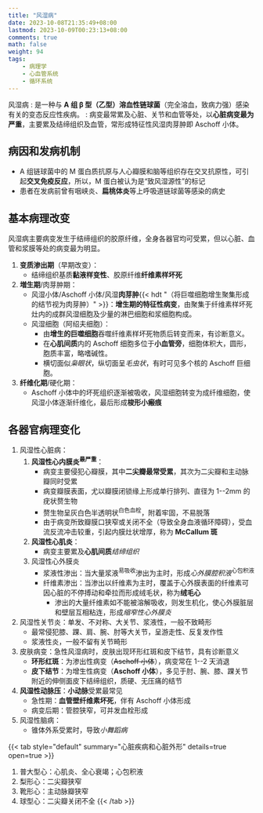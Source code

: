 ```yaml
---
title: "风湿病"
date: 2023-10-08T21:35:49+08:00
lastmod: 2023-10-09T00:23:13+08:00
comments: true
math: false
weight: 94
tags:
    - 病理学
    - 心血管系统
    - 循环系统
---
```


风湿病
: 是一种与 **A 组 β 型（乙型）溶血性链球菌**（完全溶血，致病力强）感染有关的变态反应性疾病。
: 病变最常累及心脏、关节和血管等处，以**心脏病变最为严重**，主要累及结缔组织及血管，常形成特征性风湿肉芽肿即 Aschoff 小体。

<!--more-->

## 病因和发病机制

- A 组链球菌中的 M 蛋白质抗原与人心瓣膜和脑等组织存在交叉抗原性，可引起**交叉免疫反应**，所以，M 蛋白被认为是“致风湿源性”的标记
- 患者在发病前曾有咽峡炎、**扁桃体炎**等上呼吸道链球菌等感染的病史

## 基本病理改变

风湿病主要病变发生于结缔组织的胶原纤维，全身各器官均可受累，但以心脏、血管和浆膜等处的病变最为明显。

1. **变质渗出期**（早期改变）：
    - 结缔组织基质**黏液样变性**、胶原纤维**纤维素样坏死**
2. **増生期**/肉芽肿期：
    - 风湿小体/Aschoff 小体/风湿**肉芽肿**{{< hdt "（将巨噬细胞增生聚集形成的结节视为肉芽肿）" >}}：**增生期的特征性病变**，由聚集于纤维素样坏死灶内的成群风湿细胞及少量的淋巴细胞和浆细胞构成。
    - 风湿细胞（阿绍夫细胞）：
        - 由**增生的巨噬细胞**吞噬纤维素样坏死物质后转变而来，有诊断意义。
        - 在**心肌间质**内的 Aschoff 细胞多位于**小血管旁**，细胞体积大，圆形，胞质丰富，略嗜碱性。
        - 横切面似*枭眼状*，纵切面呈*毛虫状*，有时可见多个核的 Aschoff 巨细胞。
3. **纤维化期**/硬化期：
    - Aschoff 小体中的坏死组织逐渐被吸收，风湿细胞转变为成纤维细胞，使风湿小体逐渐纤维化，最后形成**梭形小瘢痕**

## 各器官病理变化

1. 风湿性心脏病：
    1. **风湿性心内膜炎**<sup>**最严重**</sup>：
        - 病变主要侵犯心瓣膜，其中**二尖瓣最常受累**，其次为二尖瓣和主动脉瓣同时受累
        - 病变瓣膜表面，尤以瓣膜闭锁缘上形成单行排列、直径为 1--2mm 的疣状赘生物
        - 赘生物呈灰白色半透明状<sup>白色血栓</sup>，附着牢固，不易脱落
        - 由于病变所致瓣膜口狭窄或关闭不全（导致全身血液循环障碍），受血流反流冲击较重，引起内膜灶状增厚，称为 **McCallum 斑**
    2. **风湿性心肌炎**：
        - 病变主要累及**心肌间质***结缔组织*
    3. 风湿性心外膜炎
        - 浆液性渗出：当大量浆液<sup>易吸收</sup>渗出为主时，形成*心外膜腔积液*<sup>心包积液</sup>
        - 纤维素渗出：当渗出以纤维素为主时，覆盖于心外膜表面的纤维素可因心脏的不停搏动和牵拉而形成绒毛状，称为**绒毛心**
            - 渗出的大量纤维素如不能被溶解吸收，则发生机化，使心外膜脏层和壁层互相粘连，形成*缩窄性心外膜炎*
2. 风湿性关节炎：单发、不对称、大关节、浆液性，一般不致畸形
    - 最常侵犯膝、踝、肩、腕、肘等大关节，呈游走性、反复发作性
    - 浆液性炎，一般不留有关节畸形
3. 皮肤病变：急性风湿病时，皮肤出现环形红斑和皮下结节，具有诊断意义
    - **环形红斑**：为渗出性病变（~~Aschoff 小体~~），病变常在 1--2 天消退
    - **皮下结节**：为增生性病变（**Aschoff 小体**），多见于肘、腕、膝、踝关节附近的伸侧面皮下结缔组织，质硬、无压痛的结节
4. **风湿性动脉压**：**小动脉**受累最常见
    - 急性期：**血管壁纤维素坏死**，伴有 Aschoff 小体形成
    - 病变后期：管腔狭窄，可并发血栓形成
5. 风湿性脑病：
    - 锥体外系受累时，导致*小舞蹈病*

{{< tab style="default" summary="心脏疾病和心脏外形" details=true open=true >}}
1. 普大型心：心肌炎、全心衰竭；心包积液
2. 梨形心：二尖瓣狭窄
3. 靴形心：主动脉瓣狭窄
4. 球型心：二尖瓣关闭不全
{{< /tab >}}
